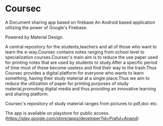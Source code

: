 # Coursec
A Document sharing app based on firebase
An Android based application utilizing the power of Google's Firebase.

Powered by Material Design.

A central repository for the students,teachers and all of those who want to learn the e-way.Coursec contains notes ranging from school level to specialization courses.Coursec's main aim is to reduce the use paper used for printing notes that are used by students to study.After a specific period of time most of these become useless and find their way to the trash.Thus Coursec provides a digital platform for everyone who wants to learn something, having their study material at a single place.Thus we aim to reduce the utilization of paper for printing purposes of study material,promoting digital media and thus providing an innovative learning and sharing platform.

Coursec's repository of study material ranges from pictures to pdf,doc etc.

The app is available on playstore for public access.(https://play.google.com/store/apps/developer?id=Praful+Anand)
